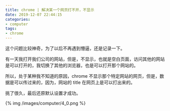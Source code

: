 ```yaml
---
title: chrome | 解决某一个网页打不开，不显示
date: 2019-12-07 22:44:15
categories:
- computer
tags:
- chrome
---
```

这个问题比较神奇，为了以后不再遇到懵逼，还是记录一下。

<!-- more -->

有一天我打开我们公司的网站，但是，不显示，也就是空白页面，访问其他的网站是可以打开的，我切换了其他的浏览器，也是可以打开那个网站的。

所以，处于某种我不知道的原因，chrome 不显示那个特定网站的网页，但是，数据是可以传过来的，因为，网站的 title 在网页上是可以打出来的。

挑了很久，最后还原默认设置才成功。

{% img /images/computer/4_0.png %}